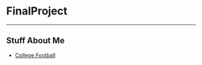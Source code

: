 # FinalProject

---
## Stuff About Me
- [College Football](https://noahkirsch20.github.io/College-Football/)

